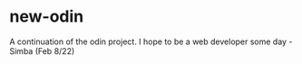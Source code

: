 # new-odin
A continuation of the odin project. I hope to be a web developer some day - Simba (Feb 8/22)